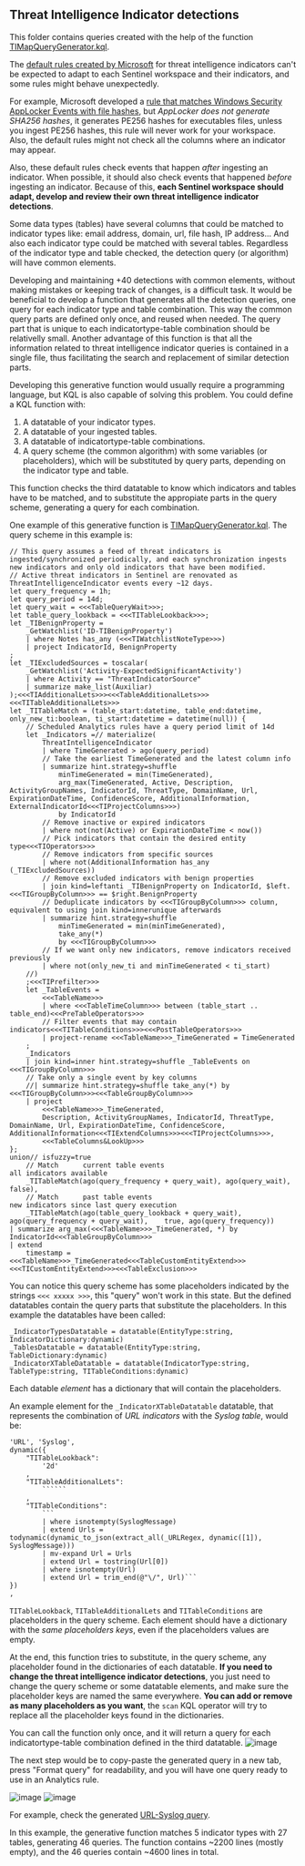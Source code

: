 ## Threat Intelligence Indicator detections

This folder contains queries created with the help of the function [TIMapQueryGenerator.kql](https://github.com/ep3p/Sentinel_KQL/blob/main/Functions/TIMapQueryGenerator.kql).

The [default rules created by Microsoft](https://github.com/Azure/Azure-Sentinel/tree/master/Detections/ThreatIntelligenceIndicator) for threat intelligence indicators can't be expected to adapt to each Sentinel workspace and their indicators, and some rules might behave unexpectedly.

For example, Microsoft developed a [rule that matches Windows Security AppLocker Events with file hashes](https://github.com/Azure/Azure-Sentinel/blob/master/Detections/ThreatIntelligenceIndicator/FileHashEntity_SecurityEvent.yaml), but *AppLocker does not generate SHA256 hashes*, it generates PE256 hashes for executables files, unless you ingest PE256 hashes, this rule will never work for your workspace. Also, the default rules might not check all the columns where an indicator may appear.

Also, these default rules check events that happen *after* ingesting an indicator. When possible, it should also check events that happened *before* ingesting an indicator. Because of this, **each Sentinel workspace should adapt, develop and review their own threat intelligence indicator detections**.

Some data types (tables) have several columns that could be matched to indicator types like: email address, domain, url, file hash, IP address... And also each indicator type could be matched with several tables. Regardless of the indicator type and table checked, the detection query (or algorithm) will have common elements.

Developing and maintaining +40 detections with common elements, without making mistakes or keeping track of changes, is a difficult task. It would be beneficial to develop a function that generates all the detection queries, one query for each indicator type and table combination. This way the common query parts are defined only once, and reused when needed. The query part that is unique to each indicatortype-table combination should be relativelly small. Another advantage of this function is that all the information related to threat intelligence indicator queries is contained in a single file, thus facilitating the search and replacement of similar detection parts.

Developing this generative function would usually require a programming language, but KQL is also capable of solving this problem. You could define a KQL function with:
1. A datatable of your indicator types.
2. A datatable of your ingested tables.
3. A datatable of indicatortype-table combinations.
4. A query scheme (the common algorithm) with some variables (or placeholders), which will be substituted by query parts, depending on the indicator type and table.

This function checks the third datatable to know which indicators and tables have to be matched, and to substitute the appropiate parts in the query scheme, generating a query for each combination.

One example of this generative function is [TIMapQueryGenerator.kql](https://github.com/ep3p/Sentinel_KQL/blob/main/Functions/TIMapQueryGenerator.kql). The query scheme in this example is:
```kql
// This query assumes a feed of threat indicators is ingested/synchronized periodically, and each synchronization ingests new indicators and only old indicators that have been modified.
// Active threat indicators in Sentinel are renovated as ThreatIntelligenceIndicator events every ~12 days.
let query_frequency = 1h;
let query_period = 14d;
let query_wait = <<<TableQueryWait>>>;
let table_query_lookback = <<<TITableLookback>>>;
let _TIBenignProperty =
    _GetWatchlist('ID-TIBenignProperty')
    | where Notes has_any (<<<TIWatchlistNoteType>>>)
    | project IndicatorId, BenignProperty
;
let _TIExcludedSources = toscalar(
    _GetWatchlist('Activity-ExpectedSignificantActivity')
    | where Activity == "ThreatIndicatorSource"
    | summarize make_list(Auxiliar)
);<<<TIAdditionalLets>>><<<TableAdditionalLets>>><<<TITableAdditionalLets>>>
let _TITableMatch = (table_start:datetime, table_end:datetime, only_new_ti:boolean, ti_start:datetime = datetime(null)) {
    // Scheduled Analytics rules have a query period limit of 14d
    let _Indicators =// materialize(
        ThreatIntelligenceIndicator
        | where TimeGenerated > ago(query_period)
        // Take the earliest TimeGenerated and the latest column info
        | summarize hint.strategy=shuffle
            minTimeGenerated = min(TimeGenerated),
            arg_max(TimeGenerated, Active, Description, ActivityGroupNames, IndicatorId, ThreatType, DomainName, Url, ExpirationDateTime, ConfidenceScore, AdditionalInformation, ExternalIndicatorId<<<TIProjectColumns>>>)
            by IndicatorId
        // Remove inactive or expired indicators
        | where not(not(Active) or ExpirationDateTime < now())
        // Pick indicators that contain the desired entity type<<<TIOperators>>>
        // Remove indicators from specific sources
        | where not(AdditionalInformation has_any (_TIExcludedSources))
        // Remove excluded indicators with benign properties
        | join kind=leftanti _TIBenignProperty on IndicatorId, $left.<<<TIGroupByColumn>>> == $right.BenignProperty
        // Deduplicate indicators by <<<TIGroupByColumn>>> column, equivalent to using join kind=innerunique afterwards
        | summarize hint.strategy=shuffle
            minTimeGenerated = min(minTimeGenerated),
            take_any(*)
            by <<<TIGroupByColumn>>>
        // If we want only new indicators, remove indicators received previously
        | where not(only_new_ti and minTimeGenerated < ti_start)
    //)
    ;<<<TIPrefilter>>>
    let _TableEvents =
        <<<TableName>>>
        | where <<<TableTimeColumn>>> between (table_start .. table_end)<<<PreTableOperators>>>
        // Filter events that may contain indicators<<<TITableConditions>>><<<PostTableOperators>>>
        | project-rename <<<TableName>>>_TimeGenerated = TimeGenerated
    ;
    _Indicators
    | join kind=inner hint.strategy=shuffle _TableEvents on <<<TIGroupByColumn>>>
    // Take only a single event by key columns
    //| summarize hint.strategy=shuffle take_any(*) by <<<TIGroupByColumn>>><<<TableGroupByColumn>>>
    | project
        <<<TableName>>>_TimeGenerated,
        Description, ActivityGroupNames, IndicatorId, ThreatType, DomainName, Url, ExpirationDateTime, ConfidenceScore, AdditionalInformation<<<TIExtendColumns>>><<<TIProjectColumns>>>,
        <<<TableColumns&LookUp>>>
};
union// isfuzzy=true
    // Match      current table events                                all indicators available
    _TITableMatch(ago(query_frequency + query_wait), ago(query_wait),                           false),
    // Match      past table events                                                          new indicators since last query execution
    _TITableMatch(ago(table_query_lookback + query_wait), ago(query_frequency + query_wait),    true, ago(query_frequency))
| summarize arg_max(<<<TableName>>>_TimeGenerated, *) by IndicatorId<<<TableGroupByColumn>>>
| extend
    timestamp = <<<TableName>>>_TimeGenerated<<<TableCustomEntityExtend>>><<<TICustomEntityExtend>>><<<TableExclusion>>>
```
You can notice this query scheme has some placeholders indicated by the strings ```<<< xxxxx >>>```, this "query" won't work in this state. But the defined datatables contain the query parts that substitute the placeholders. In this example the datatables have been called:
```kql
_IndicatorTypesDatatable = datatable(EntityType:string, IndicatorDictionary:dynamic)
_TablesDatatable = datatable(EntityType:string, TableDictionary:dynamic)
_IndicatorXTableDatatable = datatable(IndicatorType:string, TableType:string, TITableConditions:dynamic)
```
Each datable *element* has a dictionary that will contain the placeholders.

An example element for the ```_IndicatorXTableDatatable``` datatable, that represents the combination of *URL indicators* with the *Syslog table*, would be:
```kql
'URL', 'Syslog',
dynamic({
    "TITableLookback":
        '2d'
    ,
    "TITableAdditionalLets":
        ``````
    ,
    "TITableConditions":
        ```
        | where isnotempty(SyslogMessage)
        | extend Urls = todynamic(dynamic_to_json(extract_all(_URLRegex, dynamic([1]), SyslogMessage)))
        | mv-expand Url = Urls
        | extend Url = tostring(Url[0])
        | where isnotempty(Url)
        | extend Url = trim_end(@"\/", Url)```
})
,
```
```TITableLookback```, ```TITableAdditionalLets``` and ```TITableConditions``` are placeholders in the query scheme. Each element should have a dictionary with the *same placeholders keys*, even if the placeholders values are empty.

At the end, this function tries to substitute, in the query scheme, any placeholder found in the dictionaries of each datatable. **If you need to change the threat intelligence indicator detections**, you just need to change the query scheme or some datatable elements, and make sure the placeholder keys are named the same everywhere. **You can add or remove as many placeholders as you want**, the ```scan``` KQL operator will try to replace all the placeholder keys found in the dictionaries.

You can call the function only once, and it will return a query for each indicatortype-table combination defined in the third datatable.
![image](https://user-images.githubusercontent.com/2527990/197820399-c4b7e18a-5211-480e-a65d-8b29ac2df468.png)

The next step would be to copy-paste the generated query in a new tab, press "Format query" for readability, and you will have one query ready to use in an Analytics rule.

![image](https://user-images.githubusercontent.com/2527990/197820972-5d9aa918-17ca-44f1-9369-8c229613477f.png) ![image](https://user-images.githubusercontent.com/2527990/197821197-f25ce94e-3a3d-480e-a464-59e1ab3f5616.png)

For example, check the generated [URL-Syslog query](https://github.com/ep3p/Sentinel_KQL/blob/main/Queries/Azure-Sentinel/Detections/ThreatIntelligenceIndicator/Multiple-URLEntity_Syslog.kql).

In this example, the generative function matches 5 indicator types with 27 tables, generating 46 queries. The function contains ~2200 lines (mostly empty), and the 46 queries contain ~4600 lines in total.
